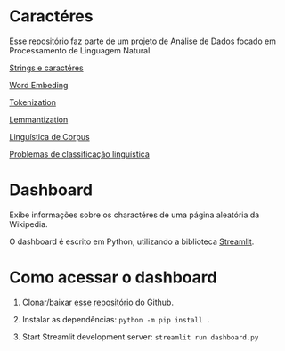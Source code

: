 # Caractéres

Esse repositório faz parte de um projeto de Análise de Dados focado em Processamento de Linguagem Natural.


[Strings e caractéres]()

[Word Embeding]()

[Tokenization]()

[Lemmantization]()

[Linguística de Corpus]()

[Problemas de classificação linguística]()

# Dashboard

Exibe informações sobre os charactéres de uma página aleatória da Wikipedia.

O dashboard é escrito em Python, utilizando a biblioteca [Streamlit](https://streamlit.io/).

# Como acessar o dashboard

1. Clonar/baixar [esse repositório](https://github.com/ti-a-go/characters-dashboard) do Github.

2. Instalar as dependências: `python -m pip install .`

3. Start Streamlit development server: `streamlit run dashboard.py`

